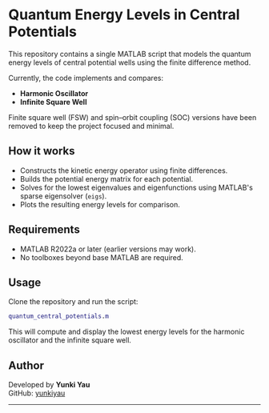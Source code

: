 # Quantum Energy Levels in Central Potentials

This repository contains a single MATLAB script that models the quantum energy levels of central potential wells using the finite difference method.  

Currently, the code implements and compares:

- **Harmonic Oscillator**  
- **Infinite Square Well**  

Finite square well (FSW) and spin–orbit coupling (SOC) versions have been removed to keep the project focused and minimal.

## How it works
- Constructs the kinetic energy operator using finite differences.  
- Builds the potential energy matrix for each potential.  
- Solves for the lowest eigenvalues and eigenfunctions using MATLAB's sparse eigensolver (`eigs`).  
- Plots the resulting energy levels for comparison.

## Requirements
- MATLAB R2022a or later (earlier versions may work).  
- No toolboxes beyond base MATLAB are required.  

## Usage
Clone the repository and run the script:

```matlab
quantum_central_potentials.m
```

This will compute and display the lowest energy levels for the harmonic oscillator and the infinite square well.

## Author
Developed by **Yunki Yau**  
GitHub: [yunkiyau](https://github.com/yunkiyau)  

---
